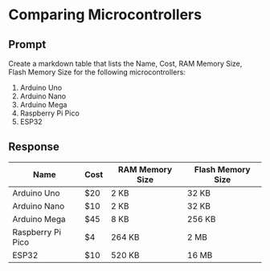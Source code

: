 # Comparing Microcontrollers

## Prompt

Create a markdown table that lists the Name, Cost, RAM Memory Size, Flash Memory Size for the following microcontrollers:

1. Arduino Uno
2. Arduino Nano
3. Arduino Mega
4. Raspberry Pi Pico
5. ESP32

## Response

| Name        | Cost  | RAM Memory Size | Flash Memory Size |
| ------------- | ------------- | ------------- | ------------- |
| Arduino Uno  | $20    | 2 KB    | 32 KB |
| Arduino Nano | $10    | 2 KB    | 32 KB |
| Arduino Mega | $45    | 8 KB    | 256 KB |
| Raspberry Pi Pico | $4    | 264 KB    | 2 MB |
| ESP32  | $10    | 520 KB   | 16 MB |